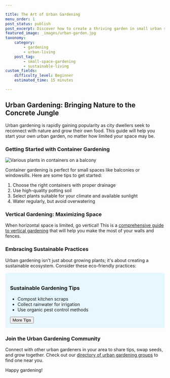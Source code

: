 ```yaml
---

title: The Art of Urban Gardening
menu_order: 1
post_status: publish
post_excerpt: Discover how to create a thriving garden in small urban spaces and transform your city living experience.
featured_image: _images/urban-garden.jpg
taxonomy:
    category:
        - gardening
        - urban-living
    post_tag:
        - small-space-gardening
        - sustainable-living
custom_fields:
    difficulty_level: Beginner
    estimated_time: 15 minutes

---
```


## Urban Gardening: Bringing Nature to the Concrete Jungle

Urban gardening is rapidly gaining popularity as city dwellers seek to reconnect with nature and grow their own food. This guide will help you start your own urban garden, no matter how limited your space may be.

### Getting Started with Container Gardening

![Various plants in containers on a balcony](/_images/container-garden.jpg "A thriving container garden on an urban balcony")

Container gardening is perfect for small spaces like balconies or windowsills. Here are some tips to get started:

1. Choose the right containers with proper drainage
2. Use high-quality potting soil
3. Select plants suitable for your climate and available sunlight
4. Water regularly, but avoid overwatering

### Vertical Gardening: Maximizing Space

When horizontal space is limited, go vertical! This is a [comprehensive guide to vertical gardening](../gardening-techniques/vertical-gardening.md) that will help you make the most of your walls and fences.

### Embracing Sustainable Practices

Urban gardening isn't just about growing plants; it's about creating a sustainable ecosystem. Consider these eco-friendly practices:

<section id="sustainable-tips">
    <h3>Sustainable Gardening Tips</h3>
    <ul>
        <li>Compost kitchen scraps</li>
        <li>Collect rainwater for irrigation</li>
        <li>Use organic pest control methods</li>
    </ul>
    <button type="button" onclick="showMoreTips()">More Tips</button>
</section>

<script>
    function showMoreTips() {
        alert('Tip: Consider joining a community garden to expand your growing space and connect with fellow urban gardeners!');
    }
</script>

<style>
    #sustainable-tips {
        background-color: #e6f7ff;
        padding: 15px;
        border-radius: 5px;
    }
</style>

### Join the Urban Gardening Community

Connect with other urban gardeners in your area to share tips, swap seeds, and grow together. Check out our [directory of urban gardening groups](/community/urban-gardening-groups.md) to find one near you.

Happy gardening!